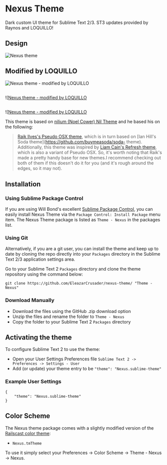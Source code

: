 # Nexus Theme

Dark custom UI theme for Sublime Text 2/3. ST3 updates provided by Raynos and LOQUILLO!

## Design

![Nexus theme](https://github.com/EleazarCrusader/nexus-theme/raw/master/nexus-theme.png)

## Modified by LOQUILLO
![Nexus theme - modified by LOQUILLO](https://cloud.githubusercontent.com/assets/1308190/5363407/ed3d5e08-7fa9-11e4-878a-fa9c11785d0b.jpg)
##
![[Nexus theme - modified by LOQUILLO](https://cloud.githubusercontent.com/assets/1308190/5363416/fb162ab4-7fa9-11e4-92a7-421d55072997.jpg)
##
![[Nexus theme - modified by LOQUILLO](https://cloud.githubusercontent.com/assets/1308190/5363422/039ec0ce-7faa-11e4-8849-9d029e603d41.jpg)

This theme is based on [nilium (Noel Cower) Nil Theme](https://github.com/nilium/st2-nil-theme) and he based his on the following:

>[Raik Ilves's Pseudo OSX
theme](https://github.com/raik/st2-pseudo-osx-theme), which is in turn
based on [Ian Hill's Soda theme](https://github.com/buymeasoda/soda-
theme).  Additionally, this theme was inspired by [Liam Cain's Refresh
theme](https://github.com/BoundInCode/st2-refresh-theme), which is also
a variant of Pseudo OSX. So, it's worth noting that Raik's made a pretty
handy base for new themes.I recommend checking out both of them if this
doesn't do it for you (and it's rough around the edges, so it may not).

## Installation

### Using Sublime Package Control

If you are using Will Bond's excellent [Sublime Package Control](http://wbond.net/sublime_packages/package_control), you can easily install Nexus Theme via the `Package Control: Install Package` menu item. The Nexus Theme package is listed as `Theme - Nexus` in the packages list.

### Using Git

Alternatively, if you are a git user, you can install the theme and keep up to date by cloning the repo directly into your `Packages` directory in the Sublime Text 2/3 application settings area.

Go to your Sublime Text 2 `Packages` directory and clone the theme repository using the command below:

    git clone https://github.com/EleazarCrusader/nexus-theme/ "Theme - Nexus"

### Download Manually

* Download the files using the GitHub .zip download option
* Unzip the files and rename the folder to `Theme - Nexus`
* Copy the folder to your Sublime Text 2 `Packages` directory

## Activating the theme

To configure Sublime Text 2 to use the theme:

* Open your User Settings Preferences file `Sublime Text 2 -> Preferences -> Settings - User`
* Add (or update) your theme entry to be `"theme": "Nexus.sublime-theme"`

### Example User Settings

    {
        "theme": "Nexus.sublime-theme"
    }

## Color Scheme

The Nexus theme package comes with a slightly modified version of the [Railscast color theme](https://github.com/mhartl/rails_tutorial_sublime_text/blob/master/Railscasts.tmTheme):

* `Nexus.tmTheme`

To use it simply select your Preferences -> Color Scheme -> Theme - Nexus -> Nexus.
